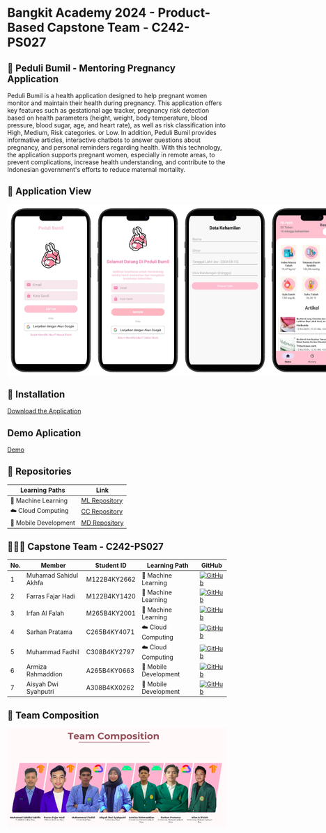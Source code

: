 # Bangkit Academy 2024 - Product-Based Capstone Team - C242-PS027

## 📖 Peduli Bumil - Mentoring Pregnancy Application
Peduli Bumil is a health application designed to help pregnant women monitor and maintain their health during pregnancy. This application offers key features such as gestational age tracker, pregnancy risk detection based on health parameters (height, weight, body temperature, blood pressure, blood sugar, age, and heart rate), as well as risk classification into High, Medium, Risk categories. or Low. In addition, Peduli Bumil provides informative articles, interactive chatbots to answer questions about pregnancy, and personal reminders regarding health. With this technology, the application supports pregnant women, especially in remote areas, to prevent complications, increase health understanding, and contribute to the Indonesian government's efforts to reduce maternal mortality.

## 📱 Application View

<div style="display: flex; justify-content: space-between;">
  <img src="https://github.com/BangkitPeduliBumil/asset/blob/62468463660911a5a368fc428d44c001571390d1/regis-portrait.png" width="200">
  <img src="https://github.com/BangkitPeduliBumil/asset/blob/62468463660911a5a368fc428d44c001571390d1/login-portrait.png" alt="Halaman Login" alt="Halaman Artikel" width="200">
     <img src="https://github.com/BangkitPeduliBumil/asset/blob/62468463660911a5a368fc428d44c001571390d1/form-user-portrait.png" alt="Halaman Risiko Kehamilan" width="200">
  <img src="https://github.com/BangkitPeduliBumil/asset/blob/62468463660911a5a368fc428d44c001571390d1/home.png" alt="Halaman Risiko Kehamilan" width="200">
  <img src="https://github.com/BangkitPeduliBumil/asset/blob/62468463660911a5a368fc428d44c001571390d1/form-prediksi.png" alt="Halaman Risiko Kehamilan" width="200">
    <img src="https://github.com/BangkitPeduliBumil/asset/blob/62468463660911a5a368fc428d44c001571390d1/result.png" alt="Halaman Risiko Kehamilan" width="200">
    <img src="https://github.com/BangkitPeduliBumil/asset/blob/9c907749ac30a5a55c5ea819394f57d615514726/history.jpeg" alt="Halaman Risiko Kehamilan" width="200">
    <img src="https://github.com/BangkitPeduliBumil/asset/blob/ba8ca85a8650c0a2f232b1bef0c31e998f51abcc/chatbot.png" alt="Halaman Risiko Kehamilan" width="200">

</div>


## 📱 Installation
[Download the Application](https://drive.google.com/drive/folders/1dJPjlwCrxeqbRiAHrQB20nf-EcVZ400d?usp=sharing)

## Demo Aplication
[Demo]()

## 📁 Repositories

| Learning Paths         | Link            |
|-------------------------|-----------------|
| 🤖 Machine Learning    | [ML Repository](https://github.com/BangkitPeduliBumil/Machine-Learning.git) |
| ☁️ Cloud Computing      | [CC Repository](https://github.com/BangkitPeduliBumil/cloud-computing.git) |
| 📱 Mobile Development   | [MD Repository](https://github.com/BangkitPeduliBumil/mobdev.git)|



## 🧑‍🤝‍🧑 Capstone Team - C242-PS027

|  No. | Member                          | Student ID   | Learning Path        | GitHub            |
|------|---------------------------------|--------------|----------------------|-------------------|
|   1  | Muhamad Sahidul Akhfa           | M122B4KY2662 | :brain: Machine Learning     | [![GitHub](https://img.shields.io/badge/-GitHub-brightgreen?logo=github&logoColor=white)](https://github.com/sahidoel) |
|   2  | Farras Fajar Hadi               | M122B4KY1420 | :brain: Machine Learning     | [![GitHub](https://img.shields.io/badge/-GitHub-brightgreen?logo=github&logoColor=white)](https://github.com/FajarHadi1) |
|   3  | Irfan Al Falah                  | M265B4KY2001 | :brain: Machine Learning     | [![GitHub](https://img.shields.io/badge/-GitHub-brightgreen?logo=github&logoColor=white)](https://github.com/irfanalfalah75) |
|   4  | Sarhan Pratama                  | C265B4KY4071 | :cloud: Cloud Computing      | [![GitHub](https://img.shields.io/badge/-GitHub-brightgreen?logo=github&logoColor=white)](https://github.com/SarhanPratama) |
|   5  | Muhammad Fadhil                 | C308B4KY2797 | :cloud: Cloud Computing      | [![GitHub](https://img.shields.io/badge/-GitHub-brightgreen?logo=github&logoColor=white)](https://github.com/Dedeuuw) |
|   6  | Armiza Rahmaddion               | A265B4KY0663 | :iphone: Mobile Development  | [![GitHub](https://img.shields.io/badge/-GitHub-brightgreen?logo=github&logoColor=white)](https://github.com/ArmizaRahmaddion) |
|   7  | Aisyah Dwi Syahputri            | A308B4KX0262 | :iphone: Mobile Development  | [![GitHub](https://img.shields.io/badge/-GitHub-brightgreen?logo=github&logoColor=white)](https://github.com/aisbatu) |

## 📸 Team Composition
![](https://github.com/BangkitPeduliBumil/asset/blob/b44b5f6a18c467862b1268262f2cabd904957dc1/team.png)

<!--

**Here are some ideas to get you started:**

🙋‍♀️ A short introduction - what is your organization all about?
🌈 Contribution guidelines - how can the community get involved?
👩‍💻 Useful resources - where can the community find your docs? Is there anything else the community should know?
🍿 Fun facts - what does your team eat for breakfast?
🧙 Remember, you can do mighty things with the power of [Markdown](https://docs.github.com/github/writing-on-github/getting-started-with-writing-and-formatting-on-github/basic-writing-and-formatting-syntax)
-->

